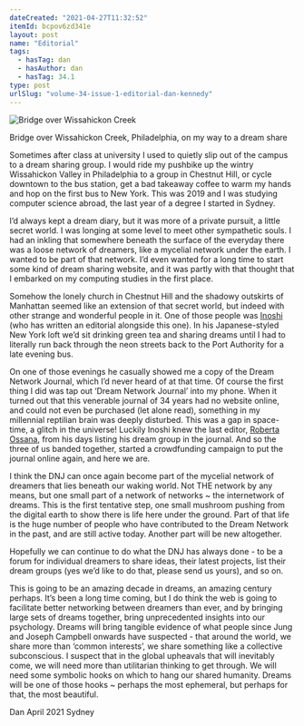 ```yaml
---
dateCreated: "2021-04-27T11:32:52"
itemId: bcpov6zd341e
layout: post
name: "Editorial"
tags:
  - hasTag: dan
  - hasAuthor: dan
  - hasTag: 34.1
type: post
urlSlug: "volume-34-issue-1-editorial-dan-kennedy"
---
```


![Bridge over Wissahickon Creek](../images/post-bcpov6zd341e-0.jpg)
<div class="caption"><span>Bridge over Wissahickon Creek, Philadelphia, on my way to a dream share</span></div>

Sometimes after class at university I used to quietly slip out of the campus to a dream sharing group. I would ride my pushbike up the wintry Wissahickon Valley in Philadelphia to a group in Chestnut Hill, or cycle downtown to the bus station, get a bad takeaway coffee to warm my hands and hop on the first bus to New York. This was 2019 and I was studying computer science abroad, the last year of a degree I started in Sydney. 

I’d always kept a dream diary, but it was more of a private pursuit, a little secret world. I was longing at some level to meet other sympathetic souls. I had an inkling that somewhere beneath the surface of the everyday there was a loose network of dreamers, like a mycelial network under the earth. I wanted to be part of that network. I’d even wanted for a long time to start some kind of dream sharing website, and it was partly with that thought that I embarked on my computing studies in the first place. 

Somehow the lonely church in Chestnut Hill and the shadowy outskirts of Manhattan seemed like an extension of that secret world, but indeed with other strange and wonderful people in it. One of those people was [Inoshi](../@inoshi) (who has written an editorial alongside this one). In his Japanese-styled New York loft we’d sit drinking green tea and sharing dreams until I had to literally run back through the neon streets back to the Port Authority for a late evening bus. 

On one of those evenings he casually showed me a copy of the Dream Network Journal, which I’d never heard of at that time. Of course the first thing I did was tap out ‘Dream Network Journal’ into my phone. When it turned out that this venerable journal of 34 years had no website online, and could not even be purchased (let alone read), something in my millennial reptilian brain was deeply disturbed. This was a gap in space-time, a glitch in the universe! Luckily Inoshi knew the last editor, [Roberta Ossana](../@robertaossana), from his days listing his dream group in the journal. And so the three of us banded together, started a crowdfunding campaign to put the journal online again, and here we are. 

I think the DNJ can once again become part of the mycelial network of dreamers that lies beneath our waking world. Not THE network by any means, but one small part of a network of networks ~ the internetwork of dreams. This is the first tentative step, one small mushroom pushing from the digital earth to show there is life here under the ground. Part of that life is the huge number of people who have contributed to the Dream Network in the past, and are still active today. Another part will be new altogether. 

Hopefully we can continue to do what the DNJ has always done - to be a forum for individual dreamers to share ideas, their latest projects, list their dream groups (yes we’d like to do that, please send us yours), and so on. 

This is going to be an amazing decade in dreams, an amazing century perhaps. It’s been a long time coming, but I do think the web is going to facilitate better networking between dreamers than ever, and by bringing large sets of dreams together, bring unprecedented insights into our psychology. Dreams will bring tangible evidence of what people since Jung and Joseph Campbell onwards have suspected - that around the world, we share more than ‘common interests’, we share something like a collective subconscious. I suspect that in the global upheavals that will inevitably come, we will need more than utilitarian thinking to get through. We will need some symbolic hooks on which to hang our shared humanity. Dreams will be one of those hooks ~ perhaps the most ephemeral, but perhaps for that, the most beautiful.   

Dan
April 2021
Sydney
